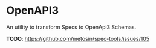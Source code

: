 # OpenAPI3

An utility to transform Specs to OpenApi3 Schemas.

**TODO**: https://github.com/metosin/spec-tools/issues/105
